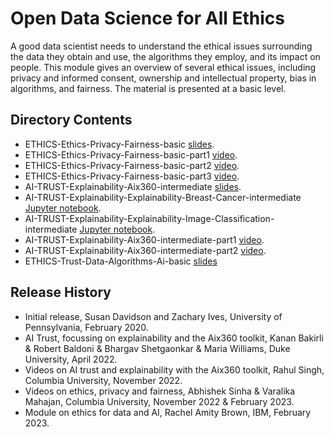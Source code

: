 # Open Data Science for All Ethics

A good data scientist needs to understand the ethical issues surrounding the data they obtain and use, the algorithms they employ, and its impact on people.  This module gives an overview of several ethical issues, including privacy and informed consent, ownership and intellectual property, bias in algorithms, and fairness.  The material is presented at a basic level.

## Directory Contents
* ETHICS-Ethics-Privacy-Fairness-basic [slides](ETHICS-Ethics-Privacy-Fairness-basic.pptx).
* ETHICS-Ethics-Privacy-Fairness-basic-part1 [video](ETHICS-Ethics-Privacy-Fairness-basic-part1.mp4).
* ETHICS-Ethics-Privacy-Fairness-basic-part2 [video](ETHICS-Ethics-Privacy-Fairness-basic-part2.mp4).
* ETHICS-Ethics-Privacy-Fairness-basic-part3 [video](ETHICS-Ethics-Privacy-Fairness-basic-part3.mp4).
* AI-TRUST-Explainability-Aix360-intermediate [slides](AI-TRUST-Explainability-Aix360-intermediate).
* AI-TRUST-Explainability-Explainability-Breast-Cancer-intermediate [Jupyter notebook](AI-TRUST-Explainability-Breast-Cancer-intermediate.ipynb).
* AI-TRUST-Explainability-Explainability-Image-Classification-intermediate [Jupyter notebook](AI-TRUST-Explainability-Image-Classification-intermediate.ipynb).
* AI-TRUST-Explainability-Aix360-intermediate-part1 [video](AI-TRUST-Explainability-Aix360-intermediate-part1.mp4).
* AI-TRUST-Explainability-Aix360-intermediate-part2 [video](AI-TRUST-Explainability-Aix360-intermediate-part2.mp4).
* ETHICS-Trust-Data-Algorithms-Ai-basic [slides](ETHICS-Trust-Data-Algorithms-Ai-basic.pptx)

## Release History
* Initial release, Susan Davidson and Zachary Ives, University of Pennsylvania, February 2020.
* AI Trust, focussing on explainability and the Aix360 toolkit, Kanan Bakirli & Robert Baldoni & Bhargav Shetgaonkar & Maria Williams, Duke University, April 2022.
* Videos on AI trust and explainability with the Aix360 toolkit, Rahul Singh, Columbia University, November 2022.
* Videos on ethics, privacy and fairness, Abhishek Sinha & Varalika Mahajan, Columbia University, November 2022 & February 2023.
* Module on ethics for data and AI, Rachel Amity Brown, IBM, February 2023.

